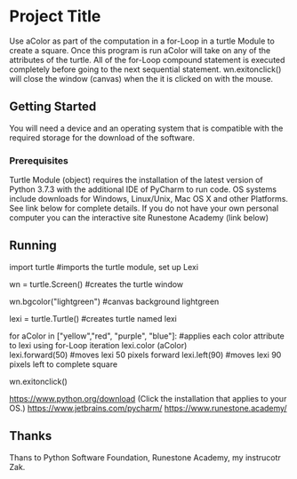 # Project Title

Use aColor as part of the computation in a for-Loop in a turtle Module to create a square. Once this program is run aColor will take on any of the attributes of the turtle. All of the for-Loop compound statement is executed completely before going to the next sequential statement. wn.exitonclick() will close the window (canvas) when the it is clicked on with the mouse.

## Getting Started
You will need a device and an operating system that is compatible with the required storage for the download of the software. 


### Prerequisites

Turtle Module (object) requires the installation of the latest version of Python 3.7.3 with the additional IDE of PyCharm to run code. OS systems include downloads for Windows, Linux/Unix, Mac OS X and other Platforms. See link below for complete details. If you do not have your own personal computer you can the interactive site Runestone Academy (link below)


## Running

import turtle            #imports the turtle module, set up Lexi     

wn = turtle.Screen()     #creates the turtle window

wn.bgcolor("lightgreen")   #canvas background lightgreen

lexi = turtle.Turtle()    #creates turtle named lexi

for aColor in ["yellow","red", "purple", "blue"]:    #applies each color attribute to lexi using for-Loop iteration
     lexi.color (aColor)   
     lexi.forward(50)      #moves lexi 50 pixels forward
     lexi.left(90)         #moves lexi 90 pixels left to complete square

wn.exitonclick()

https://www.python.org/download (Click the installation that applies to your OS.)
https://www.jetbrains.com/pycharm/
https://www.runestone.academy/

## Thanks
Thans to Python Software Foundation, Runestone Academy, my instrucotr Zak. 
